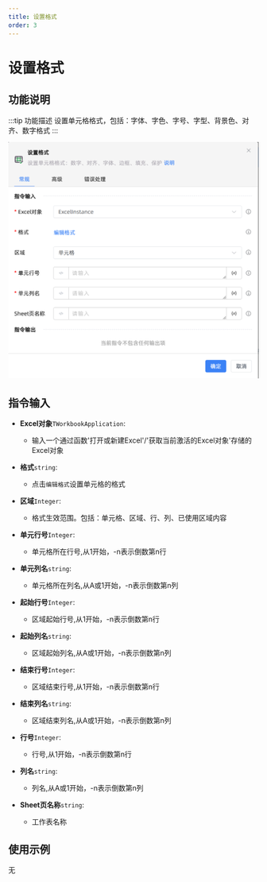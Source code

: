 ```yaml
---
title: 设置格式
order: 3
---
```


# 设置格式

## 功能说明

:::tip 功能描述
设置单元格格式，包括：字体、字色、字号、字型、背景色、对齐、数字格式
:::

![设置格式](../../../../assets/设置格式_command.png)

## 指令输入

- **Excel对象**`TWorkbookApplication`: 
  - 输入一个通过函数'打开或新建Excel'/'获取当前激活的Excel对象'存储的Excel对象

- **格式**`string`: 
  - 点击`编辑格式`设置单元格的格式

- **区域**`Integer`: 
  - 格式生效范围。包括：单元格、区域、行、列、已使用区域内容

- **单元行号**`Integer`: 
  - 单元格所在行号,从1开始，-n表示倒数第n行

- **单元列名**`string`: 
  - 单元格所在列名,从A或1开始，-n表示倒数第n列

- **起始行号**`Integer`: 
  - 区域起始行号,从1开始，-n表示倒数第n行

- **起始列名**`string`: 
  - 区域起始列名,从A或1开始，-n表示倒数第n列

- **结束行号**`Integer`: 
  - 区域结束行号,从1开始，-n表示倒数第n行

- **结束列名**`string`: 
  - 区域结束列名,从A或1开始，-n表示倒数第n列

- **行号**`Integer`: 
  - 行号,从1开始，-n表示倒数第n行

- **列名**`string`: 
  - 列名,从A或1开始，-n表示倒数第n列

- **Sheet页名称**`string`: 
  - 工作表名称

## 使用示例
无


